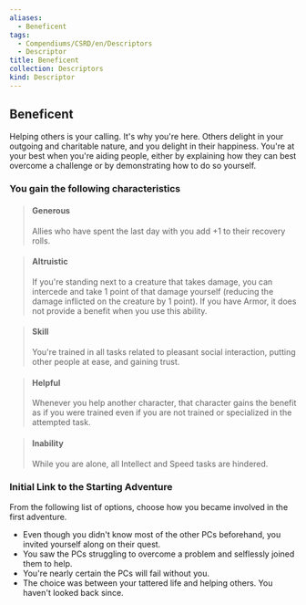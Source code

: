 ```yaml
---
aliases:
  - Beneficent
tags:
  - Compendiums/CSRD/en/Descriptors
  - Descriptor
title: Beneficent
collection: Descriptors
kind: Descriptor
---
```

## Beneficent  
Helping others is your calling. It's why you're here. Others delight in your outgoing and charitable nature, and you delight in their happiness. You're at your best when you're aiding people, either by explaining how they can best overcome a challenge or by demonstrating how to do so yourself.
### You gain the following characteristics  
> #### Generous
> Allies who have spent the last day with you add +1 to their recovery rolls.  

> #### Altruistic
> If you're standing next to a creature that takes damage, you can intercede and take 1 point of that damage yourself (reducing the damage inflicted on the creature by 1 point). If you have Armor, it does not provide a benefit when you use this ability.  

> #### Skill
> You're trained in all tasks related to pleasant social interaction, putting other people at ease, and gaining trust.  

> #### Helpful
> Whenever you help another character, that character gains the benefit as if you were trained even if you are not trained or specialized in the attempted task.  

> #### Inability
> While you are alone, all Intellect and Speed tasks are hindered.  

### Initial Link to the Starting Adventure  
From the following list of options, choose how you became involved in the first adventure.  
- Even though you didn't know most of the other PCs beforehand, you invited yourself along on their quest.  
- You saw the PCs struggling to overcome a problem and selflessly joined them to help.  
- You're nearly certain the PCs will fail without you.  
- The choice was between your tattered life and helping others. You haven't looked back since.  